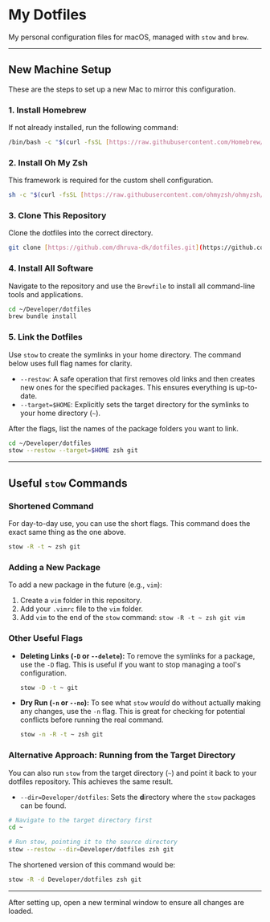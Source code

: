 # My Dotfiles

My personal configuration files for macOS, managed with `stow` and `brew`.

---

## New Machine Setup

These are the steps to set up a new Mac to mirror this configuration.

### 1. Install Homebrew

If not already installed, run the following command:

```sh
/bin/bash -c "$(curl -fsSL [https://raw.githubusercontent.com/Homebrew/install/HEAD/install.sh](https://raw.githubusercontent.com/Homebrew/install/HEAD/install.sh))"
```

### 2. Install Oh My Zsh

This framework is required for the custom shell configuration.

```sh
sh -c "$(curl -fsSL [https://raw.githubusercontent.com/ohmyzsh/ohmyzsh/master/tools/install.sh](https://raw.githubusercontent.com/ohmyzsh/ohmyzsh/master/tools/install.sh))"
```

### 3. Clone This Repository

Clone the dotfiles into the correct directory.

```sh
git clone [https://github.com/dhruva-dk/dotfiles.git](https://github.com/dhruva-dk/dotfiles.git) ~/Developer/dotfiles
```

### 4. Install All Software

Navigate to the repository and use the `Brewfile` to install all command-line tools and applications.

```sh
cd ~/Developer/dotfiles
brew bundle install
```

### 5. Link the Dotfiles

Use `stow` to create the symlinks in your home directory. The command below uses full flag names for clarity.

- `--restow`: A safe operation that first removes old links and then creates new ones for the specified packages. This ensures everything is up-to-date.
- `--target=$HOME`: Explicitly sets the target directory for the symlinks to your home directory (`~`).

After the flags, list the names of the package folders you want to link.

```sh
cd ~/Developer/dotfiles
stow --restow --target=$HOME zsh git
```

---

## Useful `stow` Commands

### Shortened Command

For day-to-day use, you can use the short flags. This command does the exact same thing as the one above.

```sh
stow -R -t ~ zsh git
```

### Adding a New Package

To add a new package in the future (e.g., `vim`):

1. Create a `vim` folder in this repository.
2. Add your `.vimrc` file to the `vim` folder.
3. Add `vim` to the end of the `stow` command: `stow -R -t ~ zsh git vim`

### Other Useful Flags

- **Deleting Links (`-D` or `--delete`):** To remove the symlinks for a package, use the `-D` flag. This is useful if you want to stop managing a tool's configuration.

  ```sh
  stow -D -t ~ git
  ```

- **Dry Run (`-n` or `--no`):** To see what `stow` _would_ do without actually making any changes, use the `-n` flag. This is great for checking for potential conflicts before running the real command.
  ```sh
  stow -n -R -t ~ zsh git
  ```

### Alternative Approach: Running from the Target Directory

You can also run `stow` from the target directory (`~`) and point it back to your dotfiles repository. This achieves the same result.

- `--dir=Developer/dotfiles`: Sets the **d**irectory where the `stow` packages can be found.

```sh
# Navigate to the target directory first
cd ~

# Run stow, pointing it to the source directory
stow --restow --dir=Developer/dotfiles zsh git
```

The shortened version of this command would be:

```sh
stow -R -d Developer/dotfiles zsh git
```

---

After setting up, open a new terminal window to ensure all changes are loaded.
